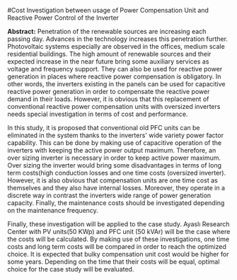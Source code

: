 #Cost Investigation between usage of Power Compensation Unit and Reactive Power Control of the Inverter

**Abstract:** Penetration of the renewable sources are increasing each passing day. Advances in the technology increases this penetration further. Photovoltaic systems especially are observed in the offices, medium scale residential buildings. The high amount of renewable sources and their expected increase in the near future bring some auxiliary services as voltage and frequency support. They can also be used for reactive power generation in places where reactive power compensation is obligatory. In other words, the inverters existing in the panels can be used for capacitive reactive power generation in order to compensate the reactive power demand in their loads. However, it is obvious that this replacement of conventional reactive power compensation units with oversized inverters needs special investigation in terms of cost and performance.  

In this study, it is proposed that conventional old PFC units can be eliminated in the system thanks to the inverters' wide variety power factor capability. This can be done by making use of capacitive operation of the inverters with keeping the active power output maximum. Therefore, an over sizing inverter is necessary in order to keep active power maximum. Over sizing the inverter would bring some disadvantages in terms of long term costs(high conduction losses and one time costs (oversized inverter). However, it is also obvious that compensation units are one time cost as themselves and they also have internal losses. Moreover, they operate in a discrete way in contrast the inverters wide range of power generation capacity. Finally, the maintenance costs should be investigated depending on the maintenance frequency. 

Finally, these investigation will be applied to the case study. Ayaslı Research Center with PV units(50 KWp) and PFC unit (50 kVAr) will be the case where the costs will be calculated. By making use of these investigations, one time costs and long term costs will be compared in order to reach the optimized choice. It is expected that bulky compensation unit cost would be higher for some years. Depending on the time that their costs will be equal, optimal choice for the case study will be evaluated.